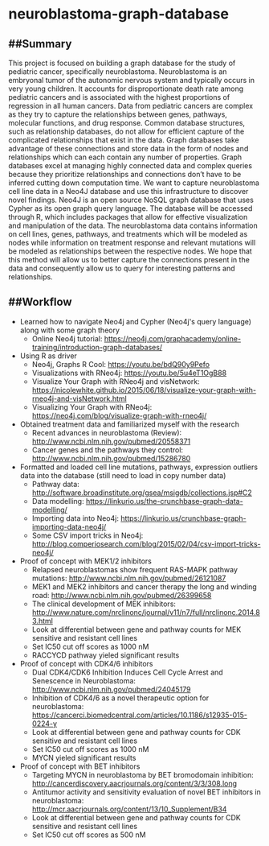 # neuroblastoma-graph-database

##Summary
---
This project is focused on building a graph database for the study of pediatric cancer, specifically neuroblastoma. Neuroblastoma is an embryonal tumor of the autonomic nervous system and typically occurs in very young children. It accounts for disproportionate death rate among pediatric cancers and is associated with the highest proportions of regression in all human cancers. Data from pediatric cancers are complex as they try to capture the relationships between genes, pathways, molecular functions, and drug response. Common database structures, such as relationship databases, do not allow for efficient capture of the complicated relationships that exist in the data. Graph databases take advantage of these connections and store data in the form of nodes and relationships which can each contain any number of properties. Graph databases excel at managing highly connected data and complex queries because they prioritize relationships and connections don’t have to be inferred cutting down computation time. We want to capture neuroblastoma cell line data in a Neo4J database and use this infrastructure to discover novel findings. Neo4J is an open source NoSQL graph database that uses Cypher as its open graph query language. The database will be accessed through R, which includes packages that allow for effective visualization and manipulation of the data. The neuroblastoma data contains information on cell lines, genes, pathways, and treatments which will be modeled as nodes while information on treatment response and relevant mutations will be modeled as relationships between the respective nodes. We hope that this method will allow us to better capture the connections present in the data and consequently allow us to query for interesting patterns and relationships.

##Workflow
---
- Learned how to navigate Neo4j and Cypher (Neo4j's query language) along with some graph theory
  - Online Neo4j tutorial: https://neo4j.com/graphacademy/online-training/introduction-graph-databases/
- Using R as driver
  - Neo4j, Graphs R Cool: https://youtu.be/bdQ90y9Pefo
  - Visualizations with RNeo4j: https://youtu.be/5u4eT1OgB88
  - Visualize Your Graph with RNeo4j and visNetwork: https://nicolewhite.github.io/2015/06/18/visualize-your-graph-with-rneo4j-and-visNetwork.html
  - Visualizing Your Graph with RNeo4j: https://neo4j.com/blog/visualize-graph-with-rneo4j/
- Obtained treatment data and familiarized myself with the research
  - Recent advances in neuroblastoma (Review): http://www.ncbi.nlm.nih.gov/pubmed/20558371
  - Cancer genes and the pathways they control: http://www.ncbi.nlm.nih.gov/pubmed/15286780
- Formatted and loaded cell line mutations, pathways, expression outliers data into the database (still need to load in copy number data)
  - Pathway data: http://software.broadinstitute.org/gsea/msigdb/collections.jsp#C2
  - Data modelling: https://linkurio.us/the-crunchbase-graph-data-modelling/
  - Importing data into Neo4j: https://linkurio.us/crunchbase-graph-importing-data-neo4j/
  - Some CSV import tricks in Neo4j: http://blog.comperiosearch.com/blog/2015/02/04/csv-import-tricks-neo4j/
- Proof of concept with MEK1/2 inhibitors 
  - Relapsed neuroblastomas show frequent RAS-MAPK pathway mutations: http://www.ncbi.nlm.nih.gov/pubmed/26121087
  - MEK1 and MEK2 inhibitors and cancer therapy the long and winding road: http://www.ncbi.nlm.nih.gov/pubmed/26399658
  - The clinical development of MEK inhibitors: http://www.nature.com/nrclinonc/journal/v11/n7/full/nrclinonc.2014.83.html
  - Look at differential between gene and pathway counts for MEK sensitive and resistant cell lines
  - Set IC50 cut off scores as 1000 nM
  - RACCYCD pathway yieled significant results
- Proof of concept with CDK4/6 inhibitors
  - Dual CDK4/CDK6 Inhibition Induces Cell Cycle Arrest and Senescence in Neuroblastoma: http://www.ncbi.nlm.nih.gov/pubmed/24045179
  - Inhibition of CDK4/6 as a novel therapeutic option for neuroblastoma: https://cancerci.biomedcentral.com/articles/10.1186/s12935-015-0224-y
  - Look at differential between gene and pathway counts for CDK sensitive and resistant cell lines
  - Set IC50 cut off scores as 1000 nM
  - MYCN yieled significant results
- Proof of concept with BET inhibitors
  - Targeting MYCN in neuroblastoma by BET bromodomain inhibition: http://cancerdiscovery.aacrjournals.org/content/3/3/308.long
  - Antitumor activity and sensitivity evaluation of novel BET inhibitors in neuroblastoma: http://mcr.aacrjournals.org/content/13/10_Supplement/B34
  - Look at differential between gene and pathway counts for CDK sensitive and resistant cell lines
  - Set IC50 cut off scores as 500 nM
